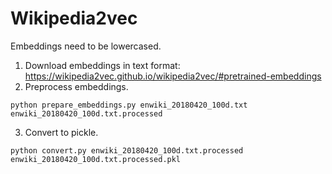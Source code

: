 # Wikipedia2vec

Embeddings need to be lowercased.

1. Download embeddings in text format: https://wikipedia2vec.github.io/wikipedia2vec/#pretrained-embeddings
2. Preprocess embeddings.

```
python prepare_embeddings.py enwiki_20180420_100d.txt enwiki_20180420_100d.txt.processed
```

3. Convert to pickle.

```
python convert.py enwiki_20180420_100d.txt.processed enwiki_20180420_100d.txt.processed.pkl
```